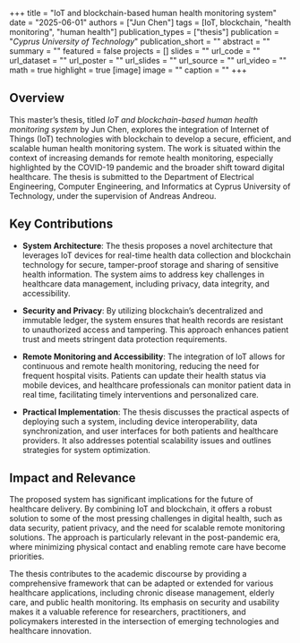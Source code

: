 +++
title = "IoT and blockchain-based human health monitoring system"
date = "2025-06-01"
authors = ["Jun Chen"]
tags = [IoT, blockchain, "health monitoring", "human health"]
publication_types = ["thesis"]
publication = "_Cyprus University of Technology_"
publication_short = ""
abstract = ""
summary = ""
featured = false
projects = []
slides = ""
url_code = ""
url_dataset = ""
url_poster = ""
url_slides = ""
url_source = ""
url_video = ""
math = true
highlight = true
[image]
image = ""
caption = ""
+++

## Overview

This master’s thesis, titled *IoT and blockchain-based human health monitoring system* by Jun Chen, explores the integration of Internet of Things (IoT) technologies with blockchain to develop a secure, efficient, and scalable human health monitoring system. The work is situated within the context of increasing demands for remote health monitoring, especially highlighted by the COVID-19 pandemic and the broader shift toward digital healthcare. The thesis is submitted to the Department of Electrical Engineering, Computer Engineering, and Informatics at Cyprus University of Technology, under the supervision of Andreas Andreou.

## Key Contributions

- **System Architecture**: The thesis proposes a novel architecture that leverages IoT devices for real-time health data collection and blockchain technology for secure, tamper-proof storage and sharing of sensitive health information. The system aims to address key challenges in healthcare data management, including privacy, data integrity, and accessibility.

- **Security and Privacy**: By utilizing blockchain’s decentralized and immutable ledger, the system ensures that health records are resistant to unauthorized access and tampering. This approach enhances patient trust and meets stringent data protection requirements.

- **Remote Monitoring and Accessibility**: The integration of IoT allows for continuous and remote health monitoring, reducing the need for frequent hospital visits. Patients can update their health status via mobile devices, and healthcare professionals can monitor patient data in real time, facilitating timely interventions and personalized care.

- **Practical Implementation**: The thesis discusses the practical aspects of deploying such a system, including device interoperability, data synchronization, and user interfaces for both patients and healthcare providers. It also addresses potential scalability issues and outlines strategies for system optimization.

## Impact and Relevance

The proposed system has significant implications for the future of healthcare delivery. By combining IoT and blockchain, it offers a robust solution to some of the most pressing challenges in digital health, such as data security, patient privacy, and the need for scalable remote monitoring solutions. The approach is particularly relevant in the post-pandemic era, where minimizing physical contact and enabling remote care have become priorities.

The thesis contributes to the academic discourse by providing a comprehensive framework that can be adapted or extended for various healthcare applications, including chronic disease management, elderly care, and public health monitoring. Its emphasis on security and usability makes it a valuable reference for researchers, practitioners, and policymakers interested in the intersection of emerging technologies and healthcare innovation.